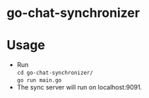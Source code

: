 # go-chat-synchronizer
# Usage
- Run <br />
       `cd go-chat-synchronizer/` <br />
       `go run main.go` <br />
- The sync server will run on localhost:9091.